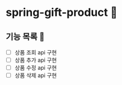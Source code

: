 # spring-gift-product 🎁

## 기능 목록 📄
- [ ] 상품 조회 api 구현
- [ ] 상품 추가 api 구현
- [ ] 상품 수정 api 구현
- [ ] 상품 삭제 api 구현